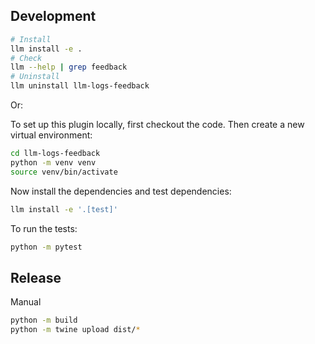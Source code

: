 ## Development

```sh
# Install
llm install -e .
# Check 
llm --help | grep feedback
# Uninstall
llm uninstall llm-logs-feedback
```

Or:

To set up this plugin locally, first checkout the code. Then create a new virtual environment:
```bash
cd llm-logs-feedback
python -m venv venv
source venv/bin/activate
```
Now install the dependencies and test dependencies:
```bash
llm install -e '.[test]'
```
To run the tests:
```bash
python -m pytest
```

## Release

Manual
```sh
python -m build
python -m twine upload dist/*
```
